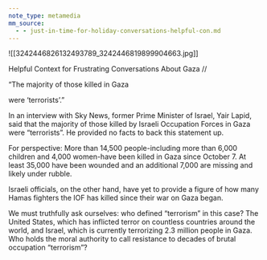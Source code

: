 ```yaml
---
note_type: metamedia
mm_source:
  - - just-in-time-for-holiday-conversations-helpful-con.md
---
```


![[3242446826132493789_3242446819899904663.jpg]]

Helpful Context for Frustrating Conversations About Gaza //

“The majority of those killed in Gaza

were ‘terrorists’.”

In an interview with Sky News, former Prime Minister of
Israel, Yair Lapid, said that the majority of those killed by
Israeli Occupation Forces in Gaza were “terrorists”. He
provided no facts to back this statement up.

For perspective: More than 14,500 people-including
more than 6,000 children and 4,000 women-have been
killed in Gaza since October 7. At least 35,000 have
been wounded and an additional 7,000 are missing
and likely under rubble.

Israeli officials, on the other hand, have yet to provide a
figure of how many Hamas fighters the IOF has killed since
their war on Gaza began.

We must truthfully ask ourselves: who defined “terrorism” in
this case? The United States, which has inflicted terror on
countless countries around the world, and Israel, which is
currently terrorizing 2.3 million people in Gaza. Who holds
the moral authority to call resistance to decades of brutal
occupation “terrorism”?

